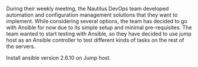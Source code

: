 During their weekly meeting, the Nautilus DevOps team developed automation and configuration management solutions that they want to implement. While considering several options, the team has decided to go with Ansible for now due to its simple setup and minimal pre-requisites. The team wanted to start testing with Ansible, so they have decided to use jump host as an Ansible controller to test different kinds of tasks on the rest of the servers.


Install ansible version 2.6.10 on Jump host.